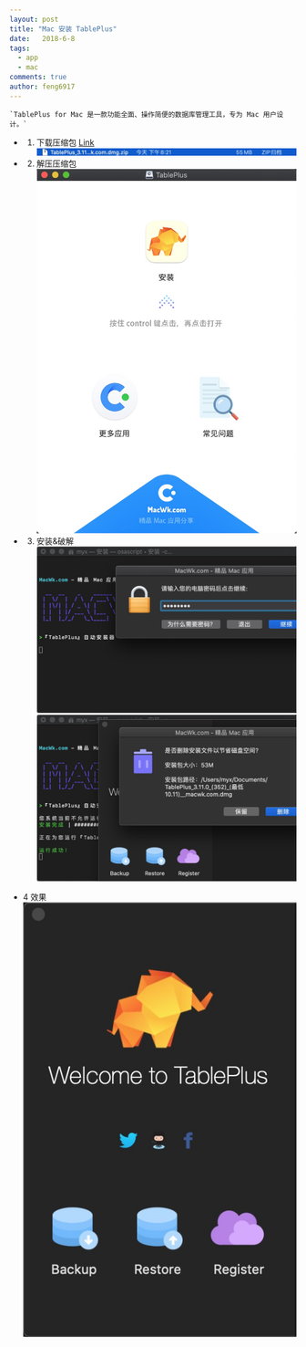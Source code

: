 ```yaml
---
layout: post
title: "Mac 安装 TablePlus"
date:   2018-6-8
tags: 
  - app
  - mac
comments: true
author: feng6917
---
```


    `TablePlus for Mac 是一款功能全面、操作简便的数据库管理工具，专为 Mac 用户设计。`

<!-- more -->

- 1. 下载压缩包
      [Link](https://pan.baidu.com/s/1QJpEaqEWqllUJt0yXypkAA?pwd=cmoz)
      ![img](../images/2018-6-8/1.jpg)
- 2. 解压压缩包
      ![img](../images/2018-6-8/2.jpg)
- 3. 安装&破解
     ![img](../images/2018-6-8/3.jpg)
     ![img](../images/2018-6-8/4.jpg)

- 4 效果
    ![img](../images/2018-6-8/5.jpg)

